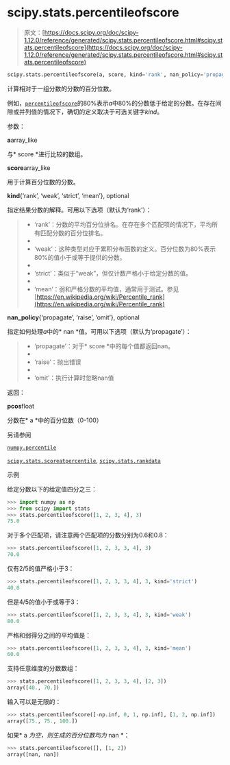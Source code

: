 # scipy.stats.percentileofscore

> 原文：[https://docs.scipy.org/doc/scipy-1.12.0/reference/generated/scipy.stats.percentileofscore.html#scipy.stats.percentileofscore](https://docs.scipy.org/doc/scipy-1.12.0/reference/generated/scipy.stats.percentileofscore.html#scipy.stats.percentileofscore)

```py
scipy.stats.percentileofscore(a, score, kind='rank', nan_policy='propagate')
```

计算相对于一组分数的分数的百分位数。

例如，[`percentileofscore`](#scipy.stats.percentileofscore "scipy.stats.percentileofscore")的80%表示*a*中80%的分数低于给定的分数。在存在间隙或并列值的情况下，确切的定义取决于可选关键字*kind*。

参数：

**a**array_like

与* score *进行比较的数组。

**score**array_like

用于计算百分位数的分数。

**kind**{‘rank’, ‘weak’, ‘strict’, ‘mean’}, optional

指定结果分数的解释。可用以下选项（默认为‘rank’）：

> +   ‘rank’：分数的平均百分位排名。在存在多个匹配项的情况下，平均所有匹配分数的百分位排名。
> +   
> +   ‘weak’：这种类型对应于累积分布函数的定义。百分位数为80%表示80%的值小于或等于提供的分数。
> +   
> +   ‘strict’：类似于“weak”，但仅计数严格小于给定分数的值。
> +   
> +   ‘mean’：弱和严格分数的平均值，通常用于测试。参见 [https://en.wikipedia.org/wiki/Percentile_rank](https://en.wikipedia.org/wiki/Percentile_rank)

**nan_policy**{‘propagate’, ‘raise’, ‘omit’}, optional

指定如何处理*a*中的* nan *值。可用以下选项（默认为‘propagate’）：

> +   ‘propagate’：对于* score *中的每个值都返回nan。
> +   
> +   ‘raise’：抛出错误
> +   
> +   ‘omit’：执行计算时忽略nan值

返回：

**pcos**float

分数在* a *中的百分位数（0-100）

另请参阅

[`numpy.percentile`](https://numpy.org/devdocs/reference/generated/numpy.percentile.html#numpy.percentile "(in NumPy v2.0.dev0)")

[`scipy.stats.scoreatpercentile`](https://docs.scipy.org/doc/scipy-1.12.0/reference/generated/scipy.stats.scoreatpercentile.html#scipy.stats.scoreatpercentile "scipy.stats.scoreatpercentile"), [`scipy.stats.rankdata`](https://docs.scipy.org/doc/scipy-1.12.0/reference/generated/scipy.stats.rankdata.html#scipy.stats.rankdata "scipy.stats.rankdata")

示例

给定分数以下的给定值四分之三：

```py
>>> import numpy as np
>>> from scipy import stats
>>> stats.percentileofscore([1, 2, 3, 4], 3)
75.0 
```

对于多个匹配项，请注意两个匹配项的分数分别为0.6和0.8：

```py
>>> stats.percentileofscore([1, 2, 3, 3, 4], 3)
70.0 
```

仅有2/5的值严格小于3：

```py
>>> stats.percentileofscore([1, 2, 3, 3, 4], 3, kind='strict')
40.0 
```

但是4/5的值小于或等于3：

```py
>>> stats.percentileofscore([1, 2, 3, 3, 4], 3, kind='weak')
80.0 
```

严格和弱得分之间的平均值是：

```py
>>> stats.percentileofscore([1, 2, 3, 3, 4], 3, kind='mean')
60.0 
```

支持任意维度的分数数组：

```py
>>> stats.percentileofscore([1, 2, 3, 3, 4], [2, 3])
array([40., 70.]) 
```

输入可以是无限的：

```py
>>> stats.percentileofscore([-np.inf, 0, 1, np.inf], [1, 2, np.inf])
array([75., 75., 100.]) 
```

如果* a *为空，则生成的百分位数均为* nan *：

```py
>>> stats.percentileofscore([], [1, 2])
array([nan, nan]) 
```
